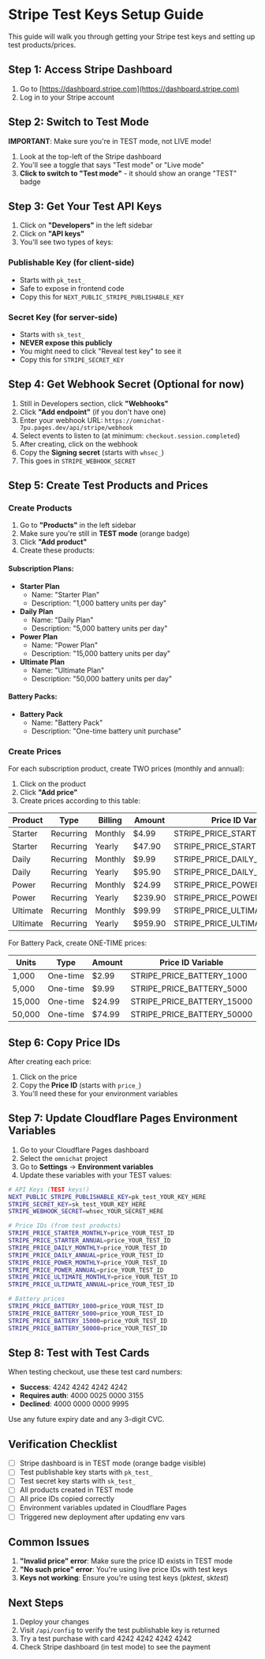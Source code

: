 # Stripe Test Keys Setup Guide

This guide will walk you through getting your Stripe test keys and setting up test products/prices.

## Step 1: Access Stripe Dashboard

1. Go to [https://dashboard.stripe.com](https://dashboard.stripe.com)
2. Log in to your Stripe account

## Step 2: Switch to Test Mode

**IMPORTANT**: Make sure you're in TEST mode, not LIVE mode!

1. Look at the top-left of the Stripe dashboard
2. You'll see a toggle that says "Test mode" or "Live mode"
3. **Click to switch to "Test mode"** - it should show an orange "TEST" badge

## Step 3: Get Your Test API Keys

1. Click on **"Developers"** in the left sidebar
2. Click on **"API keys"**
3. You'll see two types of keys:

### Publishable Key (for client-side)

- Starts with `pk_test_`
- Safe to expose in frontend code
- Copy this for `NEXT_PUBLIC_STRIPE_PUBLISHABLE_KEY`

### Secret Key (for server-side)

- Starts with `sk_test_`
- **NEVER expose this publicly**
- You might need to click "Reveal test key" to see it
- Copy this for `STRIPE_SECRET_KEY`

## Step 4: Get Webhook Secret (Optional for now)

1. Still in Developers section, click **"Webhooks"**
2. Click **"Add endpoint"** (if you don't have one)
3. Enter your webhook URL: `https://omnichat-7pu.pages.dev/api/stripe/webhook`
4. Select events to listen to (at minimum: `checkout.session.completed`)
5. After creating, click on the webhook
6. Copy the **Signing secret** (starts with `whsec_`)
7. This goes in `STRIPE_WEBHOOK_SECRET`

## Step 5: Create Test Products and Prices

### Create Products

1. Go to **"Products"** in the left sidebar
2. Make sure you're still in **TEST mode** (orange badge)
3. Click **"Add product"**
4. Create these products:

#### Subscription Plans:

- **Starter Plan**
  - Name: "Starter Plan"
  - Description: "1,000 battery units per day"
- **Daily Plan**
  - Name: "Daily Plan"
  - Description: "5,000 battery units per day"
- **Power Plan**
  - Name: "Power Plan"
  - Description: "15,000 battery units per day"
- **Ultimate Plan**
  - Name: "Ultimate Plan"
  - Description: "50,000 battery units per day"

#### Battery Packs:

- **Battery Pack**
  - Name: "Battery Pack"
  - Description: "One-time battery unit purchase"

### Create Prices

For each subscription product, create TWO prices (monthly and annual):

1. Click on the product
2. Click **"Add price"**
3. Create prices according to this table:

| Product  | Type      | Billing | Amount  | Price ID Variable             |
| -------- | --------- | ------- | ------- | ----------------------------- |
| Starter  | Recurring | Monthly | $4.99   | STRIPE_PRICE_STARTER_MONTHLY  |
| Starter  | Recurring | Yearly  | $47.90  | STRIPE_PRICE_STARTER_ANNUAL   |
| Daily    | Recurring | Monthly | $9.99   | STRIPE_PRICE_DAILY_MONTHLY    |
| Daily    | Recurring | Yearly  | $95.90  | STRIPE_PRICE_DAILY_ANNUAL     |
| Power    | Recurring | Monthly | $24.99  | STRIPE_PRICE_POWER_MONTHLY    |
| Power    | Recurring | Yearly  | $239.90 | STRIPE_PRICE_POWER_ANNUAL     |
| Ultimate | Recurring | Monthly | $99.99  | STRIPE_PRICE_ULTIMATE_MONTHLY |
| Ultimate | Recurring | Yearly  | $959.90 | STRIPE_PRICE_ULTIMATE_ANNUAL  |

For Battery Pack, create ONE-TIME prices:

| Units  | Type     | Amount | Price ID Variable          |
| ------ | -------- | ------ | -------------------------- |
| 1,000  | One-time | $2.99  | STRIPE_PRICE_BATTERY_1000  |
| 5,000  | One-time | $9.99  | STRIPE_PRICE_BATTERY_5000  |
| 15,000 | One-time | $24.99 | STRIPE_PRICE_BATTERY_15000 |
| 50,000 | One-time | $74.99 | STRIPE_PRICE_BATTERY_50000 |

## Step 6: Copy Price IDs

After creating each price:

1. Click on the price
2. Copy the **Price ID** (starts with `price_`)
3. You'll need these for your environment variables

## Step 7: Update Cloudflare Pages Environment Variables

1. Go to your Cloudflare Pages dashboard
2. Select the `omnichat` project
3. Go to **Settings** → **Environment variables**
4. Update these variables with your TEST values:

```bash
# API Keys (TEST keys!)
NEXT_PUBLIC_STRIPE_PUBLISHABLE_KEY=pk_test_YOUR_KEY_HERE
STRIPE_SECRET_KEY=sk_test_YOUR_KEY_HERE
STRIPE_WEBHOOK_SECRET=whsec_YOUR_SECRET_HERE

# Price IDs (from test products)
STRIPE_PRICE_STARTER_MONTHLY=price_YOUR_TEST_ID
STRIPE_PRICE_STARTER_ANNUAL=price_YOUR_TEST_ID
STRIPE_PRICE_DAILY_MONTHLY=price_YOUR_TEST_ID
STRIPE_PRICE_DAILY_ANNUAL=price_YOUR_TEST_ID
STRIPE_PRICE_POWER_MONTHLY=price_YOUR_TEST_ID
STRIPE_PRICE_POWER_ANNUAL=price_YOUR_TEST_ID
STRIPE_PRICE_ULTIMATE_MONTHLY=price_YOUR_TEST_ID
STRIPE_PRICE_ULTIMATE_ANNUAL=price_YOUR_TEST_ID

# Battery prices
STRIPE_PRICE_BATTERY_1000=price_YOUR_TEST_ID
STRIPE_PRICE_BATTERY_5000=price_YOUR_TEST_ID
STRIPE_PRICE_BATTERY_15000=price_YOUR_TEST_ID
STRIPE_PRICE_BATTERY_50000=price_YOUR_TEST_ID
```

## Step 8: Test with Test Cards

When testing checkout, use these test card numbers:

- **Success**: 4242 4242 4242 4242
- **Requires auth**: 4000 0025 0000 3155
- **Declined**: 4000 0000 0000 9995

Use any future expiry date and any 3-digit CVC.

## Verification Checklist

- [ ] Stripe dashboard is in TEST mode (orange badge visible)
- [ ] Test publishable key starts with `pk_test_`
- [ ] Test secret key starts with `sk_test_`
- [ ] All products created in TEST mode
- [ ] All price IDs copied correctly
- [ ] Environment variables updated in Cloudflare Pages
- [ ] Triggered new deployment after updating env vars

## Common Issues

1. **"Invalid price" error**: Make sure the price ID exists in TEST mode
2. **"No such price" error**: You're using live price IDs with test keys
3. **Keys not working**: Ensure you're using test keys (pk*test*, sk*test*)

## Next Steps

1. Deploy your changes
2. Visit `/api/config` to verify the test publishable key is returned
3. Try a test purchase with card 4242 4242 4242 4242
4. Check Stripe dashboard (in test mode) to see the payment
